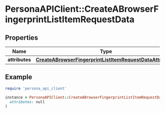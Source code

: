 # PersonaAPIClient::CreateABrowserFingerprintListItemRequestData

## Properties

| Name | Type | Description | Notes |
| ---- | ---- | ----------- | ----- |
| **attributes** | [**CreateABrowserFingerprintListItemRequestDataAttributes**](CreateABrowserFingerprintListItemRequestDataAttributes.md) |  | [optional] |

## Example

```ruby
require 'persona_api_client'

instance = PersonaAPIClient::CreateABrowserFingerprintListItemRequestData.new(
  attributes: null
)
```

